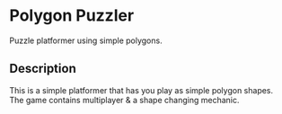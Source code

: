 # Polygon Puzzler
 Puzzle platformer using simple polygons.

## Description
This is a simple platformer that has you play as simple polygon shapes.  
The game contains multiplayer & a shape changing mechanic.
